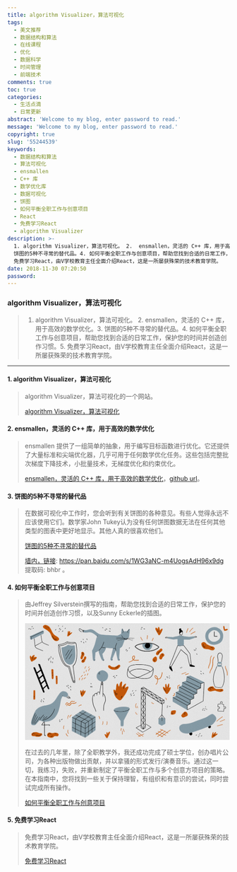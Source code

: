 ```yaml
---
title: algorithm Visualizer，算法可视化
tags:
  - 美文推荐
  - 数据结构和算法
  - 在线课程
  - 优化
  - 数据科学
  - 时间管理
  - 前端技术
comments: true
toc: true
categories:
  - 生活点滴
  - 日常更新
abstract: 'Welcome to my blog, enter password to read.'
message: 'Welcome to my blog, enter password to read.'
copyright: true
slug: '55244539'
keywords:
  - 数据结构和算法
  - 算法可视化
  - ensmallen
  - C++ 库
  - 数学优化库
  - 数据可视化
  - 饼图
  - 如何平衡全职工作与创意项目
  - React
  - 免费学习React
  - algorithm Visualizer
description: >-
  1. algorithm Visualizer，算法可视化。 2.  ensmallen，灵活的 C++ 库，用于高效的数学优化。3.
  饼图的5种不寻常的替代品。4. 如何平衡全职工作与创意项目，帮助您找到合适的日常工作，保护您的时间并创造创作习惯。5.
  免费学习React，由V学校教育主任全面介绍React，这是一所屡获​​殊荣的技术教育学院。
date: 2018-11-30 07:20:50
password:
---
```

<script type="text/javascript" src="/assets/js/dist/bai.js"></script>

### algorithm Visualizer，算法可视化
>  1. algorithm Visualizer，算法可视化。 2.  ensmallen，灵活的 C++ 库，用于高效的数学优化。3. 饼图的5种不寻常的替代品。4. 如何平衡全职工作与创意项目，帮助您找到合适的日常工作，保护您的时间并创造创作习惯。5. 免费学习React，由V学校教育主任全面介绍React，这是一所屡获​​殊荣的技术教育学院。

---
#### 1. algorithm Visualizer，算法可视化
> algorithm Visualizer，算法可视化的一个网站。
>
> [algorithm Visualizer，算法可视化](http://algorithm-visualizer.org/#path=backtracking/knight's_tour/basic)

#### 2. ensmallen，灵活的 C++ 库，用于高效的数学优化
> ensmallen 提供了一组简单的抽象，用于编写目标函数进行优化。它还提供了大量标准和尖端优化器，几乎可用于任何数学优化任务。这些包括完整批次梯度下降技术，小批量技术，无梯度优化和约束优化。
>
> [ensmallen，灵活的 C++ 库，用于高效的数学优化](http://ensmallen.org/)，[github url](https://github.com/mlpack/ensmallen)。

#### 3. 饼图的5种不寻常的替代品
> 在数据可视化中工作时，您会听到有关饼图的各种意见。有些人觉得永远不应该使用它们。数学家John Tukey认为没有任何饼图数据无法在任何其他类型的图表中更好地显示。其他人真的很喜欢他们。
>
> [饼图的5种不寻常的替代品](https://docs.python.org/3/tutorial/index.html)
>
> [墙内，链接](https://pan.baidu.com/s/1WG3aNC-m4UogsAdH96x9dg): https://pan.baidu.com/s/1WG3aNC-m4UogsAdH96x9dg 提取码: bhbr 。

#### 4. 如何平衡全职工作与创意项目
> 由Jeffrey Silverstein撰写的指南，帮助您找到合适的日常工作，保护您的时间并创造创作习惯，以及Sunny Eckerle的插图。
>
> ![Sunny Eckerle的插图](/images/141/en9q0fs.png)
>
> 在过去的几年里，除了全职教学外，我还成功完成了硕士学位，创办唱片公司，为各种出版物做出贡献，并以拿骚的形式发行/演奏音乐。通过这一切，我练习，失败，并重新制定了平衡全职工作与多个创意方项目的策略。在本指南中，您将找到一些关于保持理智，有组织和有意识的尝试，同时尝试完成所有操作。
>
> [如何平衡全职工作与创意项目](https://thecreativeindependent.com/guides/how-to-balance-full-time-work-with-creative-projects/)

#### 5. 免费学习React
> 免费学习React，由V学校教育主任全面介绍React，这是一所屡获​​殊荣的技术教育学院。
>
> [免费学习React](https://scrimba.com/g/glearnreact)
